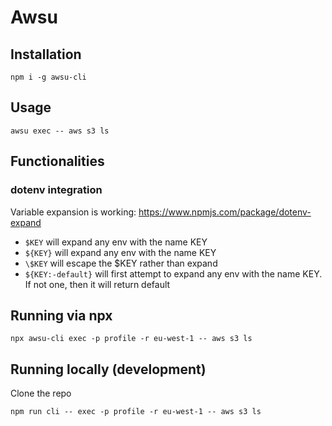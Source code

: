# Awsu

## Installation
```shell
npm i -g awsu-cli
```
## Usage
```shell
awsu exec -- aws s3 ls
```

## Functionalities

### dotenv integration
Variable expansion is working: https://www.npmjs.com/package/dotenv-expand

* `$KEY` will expand any env with the name KEY
* `${KEY}` will expand any env with the name KEY
* `\$KEY` will escape the $KEY rather than expand
* `${KEY:-default}` will first attempt to expand any env with the name KEY. If not one, then it will return default

## Running via npx

```shell
npx awsu-cli exec -p profile -r eu-west-1 -- aws s3 ls
```

## Running locally (development)

Clone the repo

```shell
npm run cli -- exec -p profile -r eu-west-1 -- aws s3 ls
```
